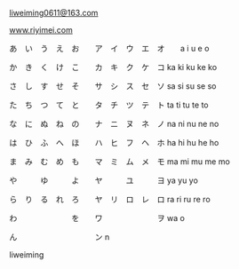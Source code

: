 


liweiming0611@163.com

www.riyimei.com


あ　い　う　え　お　　ア　イ　ウ　エ　オ　　a   i   u   e   o

か　き　く　け　こ　　カ　キ　ク　ケ　コ       ka ki ku ke ko

さ　し　す　せ　そ　　サ　シ　ス　セ　ソ       sa si su se so

た　ち　つ　て　と　　タ　チ　ツ　テ　ト        ta ti  tu te to

な　に　ぬ　ね　の　　ナ　ニ　ヌ　ネ　ノ        na ni nu ne no

は　ひ　ふ　へ　ほ　　ハ　ヒ　フ　ヘ　ホ        ha hi hu he ho

ま　み　む　め　も　　マ　ミ　ム　メ　モ        ma mi mu me mo 

や　　　ゆ　　　よ　　ヤ　　　ユ　　　ヨ        ya         yu         yo

ら　り　る　れ　ろ　　ヤ　リ　ロ　レ　ロ        ra   ri   ru   re   ro

わ　　　　　　　を　　ワ　　　　　　　ヲ         wa                   o


ん　　　　　　　　　　ン                                      n




liweiming